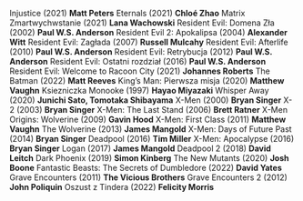 Injustice (2021) **Matt Peters**
Eternals (2021) **Chloé Zhao**
Matrix Zmartwychwstanie (2021) **Lana Wachowski**
Resident Evil: Domena Zła (2002) **Paul W.S. Anderson**
Resident Evil 2: Apokalipsa (2004) **Alexander Witt**
Resident Evil: Zagłada (2007) **Russell Mulcahy**
Resident Evil: Afterlife (2010) **Paul W.S. Anderson**
Resident Evil: Retrybucja (2012) **Paul W.S. Anderson**
Resident Evil: Ostatni rozdział (2016) **Paul W.S. Anderson**
Resident Evil: Welcome to Racoon City (2021) **Johannes Roberts**
The Batman (2022) **Matt Reeves**
King’s Man: Pierwsza misja (2020) **Matthew Vaughn**
Ksiezniczka Monooke (1997) **Hayao Miyazaki**
Whisper Away (2020) **Junichi Sato, Tomotaka Shibayama**
X-Men (2000) **Bryan Singer**
X-2 (2003) **Bryan Singer**
X-Men: The Last Stand (2006) **Brett Ratner**
X-Men Origins: Wolverine (2009) **Gavin Hood**
X-Men: First Class (2011) **Matthew Vaughn**
The Wolverine (2013) **James Mangold**
X-Men: Days of Future Past (2014) **Bryan Singer**
Deadpool (2016) **Tim Miller**
X-Men: Apocalypse (2016) **Bryan Singer**
Logan (2017) **James Mangold**
Deadpool 2 (2018) **David Leitch**
Dark Phoenix (2019) **Simon Kinberg**
The New Mutants (2020) **Josh Boone**
Fantastic Beasts: The Secrets of Dumbledore (2022) **David Yates**
Grave Encounters (2011) **The Vicious Brothers**
Grave Encounters 2 (2012) **John Poliquin**
Oszust z Tindera (2022) **Felicity Morris**
